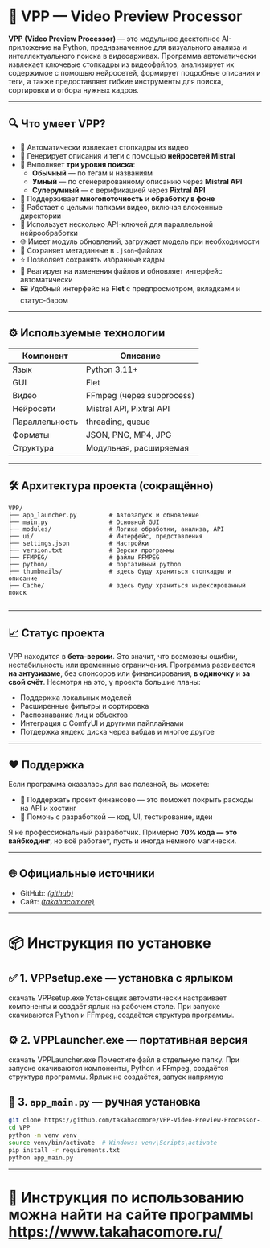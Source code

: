 # 📁 VPP — Video Preview Processor

**VPP (Video Preview Processor)** — это модульное десктопное AI-приложение на Python, предназначенное для визуального анализа и интеллектуального поиска в видеоархивах. Программа автоматически извлекает ключевые стопкадры из видеофайлов, анализирует их содержимое с помощью нейросетей, формирует подробные описания и теги, а также предоставляет гибкие инструменты для поиска, сортировки и отбора нужных кадров.

---

## 🔍 Что умеет VPP?

- 📸 Автоматически извлекает стопкадры из видео
- 🧠 Генерирует описания и теги с помощью **нейросетей Mistral**
- 🧩 Выполняет **три уровня поиска**:
  - **Обычный** — по тегам и названиям
  - **Умный** — по сгенерированному описанию через **Mistral API**
  - **Суперумный** — с верификацией через **Pixtral API**
- 🔁 Поддерживает **многопоточность** и **обработку в фоне**
- 📂 Работает с целыми папками видео, включая вложенные директории
- 🧠 Использует несколько API-ключей для параллельной нейрообработки
- 🌐 Имеет модуль обновлений, загружает модель при необходимости
- 💾 Сохраняет метаданные в `.json`-файлах
- ⭐ Позволяет сохранять избранные кадры
- 🔎 Реагирует на изменения файлов и обновляет интерфейс автоматически
- 🖼️ Удобный интерфейс на **Flet** с предпросмотром, вкладками и статус-баром

---

## ⚙️ Используемые технологии

| Компонент      | Описание                        |
|----------------|---------------------------------|
| Язык           | Python 3.11+                    |
| GUI            | Flet                            |
| Видео          | FFmpeg (через subprocess)       |
| Нейросети      | Mistral API, Pixtral API        |
| Параллельность | threading, queue                |
| Форматы        | JSON, PNG, MP4, JPG             |
| Структура      | Модульная, расширяемая          |

---

## 🛠 Архитектура проекта (сокращённо)

```
VPP/
├── app_launcher.py         # Автозапуск и обновление
├── main.py                 # Основной GUI
├── modules/                # Логика обработки, анализа, API
├── ui/                     # Интерфейс, представления
├── settings.json           # Настройки
├── version.txt             # Версия программы
├── FFMPEG/                 # файлы FFMPEG
├── python/                 # портативный python
├── thumbnails/             # здесь буду храниться стопкадры и описание
├── Cache/                  # здесь буду храниться индексированный поиск


```

---

## 📈 Статус проекта

VPP находится в **бета-версии**. Это значит, что возможны ошибки, нестабильность или временные ограничения. Программа развивается **на энтузиазме**, без спонсоров или финансирования, **в одиночку** и **за свой счёт**. Несмотря на это, у проекта большие планы:

- Поддержка локальных моделей
- Расширенные фильтры и сортировка
- Распознавание лиц и объектов
- Интеграция с ComfyUI и другими пайплайнами
- Потдержка яндекс диска через вабдав
и многое другое

---

## ❤️ Поддержка

Если программа оказалась для вас полезной, вы можете:

- 💸 Поддержать проект финансово — это поможет покрыть расходы на API и хостинг
- 🤝 Помочь с разработкой — код, UI, тестирование, идеи

Я не профессиональный разработчик. Примерно **70% кода — это вайбкодинг**, но всё работает, пусть и иногда немного магически.

---

## 🌐 Официальные источники

- GitHub: [*(github)*](https://github.com/takahacomore/VPP-Video-Preview-Processor-.git)
- Сайт: [*(takahacomore)*](https://www.takahacomore.ru/programs/program/Video%20Preview%20Processor)

---

# 📦 Инструкция по установке

## ✅ 1. VPPsetup.exe — установка с ярлыком
скачать VPPsetup.exe
Установщик автоматически настраивает компоненты и создаёт ярлык на рабочем столе.
При запуске скачиваются Python и FFmpeg, создаётся структура программы.


## ⚙️ 2. VPPLauncher.exe — портативная версия
скачать VPPLauncher.exe
Поместите файл в отдельную папку.
При запуске скачиваются компоненты, Python и FFmpeg, создаётся структура программы.
Ярлык не создаётся, запуск напрямую



## 🐍 3. `app_main.py` — ручная установка

```bash
git clone https://github.com/takahacomore/VPP-Video-Preview-Processor-.git
cd VPP
python -m venv venv
source venv/bin/activate  # Windows: venv\Scripts\activate
pip install -r requirements.txt
python app_main.py
```

---

# 📘 Инструкция по использованию можна найти на сайте программы https://www.takahacomore.ru/
